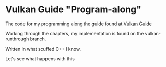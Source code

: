 # Vulkan Guide "Program-along"

The code for my programming along the guide found at [Vulkan Guide](https://vkguide.dev/)

Working through the chapters, my implementation is found on the vulkan-runthrough branch.

Written in what scuffed C++ I know. 

Let's see what happens with this
